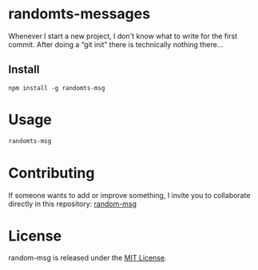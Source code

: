 
# randomts-messages

Whenever I start a new project, I don't know what to write for the first commit. After doing a “git init” there is technically nothing there...

## Install

```npm
npm install -g randomts-msg
```

# Usage

```bash
randomts-msg
```

# Contributing
If someone wants to add or improve something, I invite you to collaborate directly in this repository: [random-msg](https://github.com/platzi/npm-random-msg)

# License
random-msg is released under the [MIT License](https://opensource.org/licenses/MIT).